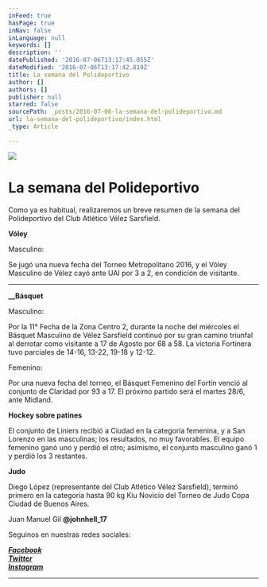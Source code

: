 ```yaml
---
inFeed: true
hasPage: true
inNav: false
inLanguage: null
keywords: []
description: ''
datePublished: '2016-07-06T13:17:45.055Z'
dateModified: '2016-07-06T13:17:42.819Z'
title: La semana del Polideportivo
author: []
authors: []
publisher: null
starred: false
sourcePath: _posts/2016-07-06-la-semana-del-polideportivo.md
url: la-semana-del-polideportivo/index.html
_type: Article

---
```

![](https://the-grid-user-content.s3-us-west-2.amazonaws.com/e35924dd-5f44-4f6e-8495-eb23dab25132.jpg)

# La semana del Polideportivo

Como ya es habitual, realizaremos un breve resumen de la semana del Polideportivo del Club Atlético Vélez Sarsfield.

**Vóley**

Masculino:

Se jugó una nueva fecha del Torneo Metropolitano 2016, y el Vóley Masculino de Vélez cayó ante UAI por 3 a 2, en condición de visitante.

****

**__Básquet**

Masculino:

Por la 11° Fecha de la Zona Centro 2, durante la noche del miércoles el Básquet Masculino de Vélez Sarsfield continuó por su gran camino triunfal al derrotar como visitante a 17 de Agosto por 68 a 58\. La victoria Fortinera tuvo parciales de 14-16, 13-22, 19-18 y 12-12\.

Femenino:

Por una nueva fecha del torneo, el Básquet Femenino del Fortín venció al conjunto de Claridad por 93 a 17\. El próximo partido será el martes 28/6, ante Midland.

**Hockey sobre patines**

El conjunto de Liniers recibió a Ciudad en la categoría femenina, y a San Lorenzo en las masculinas; los resultados, no muy favorables. El equipo femenino ganó uno y perdió el otro; asimismo, el conjunto masculino ganó 1 y perdió los 3 restantes.

**Judo**

Diego López (representante del Club Atlético Vélez Sarsfield), terminó primero en la categoría hasta 90 kg Kiu Novicio del Torneo de Judo Copa Ciudad de Buenos Aires.

Juan Manuel Gil **@johnhell\_17**

Seguinos en nuestras redes sociales:

_**[Facebook][0]**_  
_**[Twitter][1]**_  
_**[Instagram][2]**_

********

[0]: https://www.facebook.com/pasionfortineraoficial/
[1]: https://twitter.com/PasionFortinera
[2]: https://www.instagram.com/pasionfortinera/